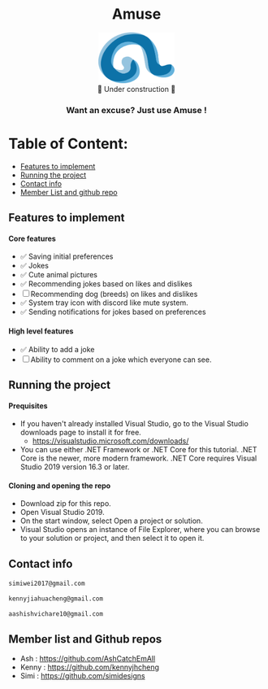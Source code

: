 <div align="center"><h1>Amuse</h1></div>
<div align="center"><img height="100" width="150" src="amuse.png"/></div>
<div align="center"> 🚧 Under construction 🚧 </div>
<div align="center"><h3> Want an excuse? Just use Amuse ! </h3></div>

# Table of Content:
- [Features to implement](#features-to-implement)
- [Running the project](#running-the-project)
- [Contact info](#contact-info)
- [Member List and github repo](#member-list-and-github-repos)

## Features to implement
#### Core features 
- ✅ Saving initial preferences
- ✅ Jokes 
- ✅ Cute animal pictures 
- ✅ Recommending jokes based on likes and dislikes
- ☐ Recommending dog (breeds) on likes and dislikes
- ✅ System tray icon with discord like mute system.
- ✅ Sending notifications for jokes based on preferences

#### High level features
- ✅ Ability to add a joke
- ☐ Ability to comment on a joke which everyone can see.

## Running the project
#### Prequisites 
- If you haven't already installed Visual Studio, go to the Visual Studio downloads page to install it for free.
  - https://visualstudio.microsoft.com/downloads/
- You can use either .NET Framework or .NET Core for this tutorial. .NET Core is the newer, more modern framework. .NET Core requires Visual Studio 2019 version 16.3 or later.

#### Cloning and opening the repo
- Download zip for this repo.
- Open Visual Studio 2019.
- On the start window, select Open a project or solution.
- Visual Studio opens an instance of File Explorer, where you can browse to your solution or project, and then select it to open it.

## Contact info
```
simiwei2017@gmail.com 
```
```
kennyjiahuacheng@gmail.com
```
```
aashishvichare10@gmail.com
```

## Member list and Github repos
 - Ash :  https://github.com/AshCatchEmAll
 - Kenny : https://github.com/kennyjhcheng
 - Simi : https://github.com/simidesigns

